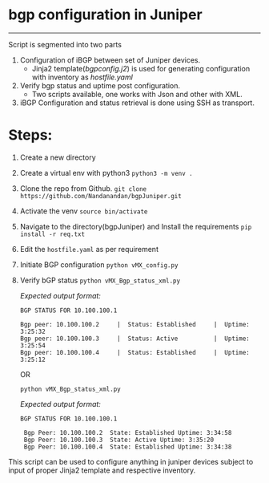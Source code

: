 # bgp configuration in Juniper
----------------
Script is segmented into two parts

1. Configuration of iBGP between set of Juniper devices.
    * Jinja2 template(_bgpconfig.j2_) is used for generating configuration with inventory as _hostfile.yaml_
1. Verify bgp status and uptime post configuration.
    * Two scripts available, one works with Json and other with XML.
1. iBGP Configuration and status retrieval is done using SSH as transport.

# Steps:

1. Create a new directory
1. Create a virtual env with python3
`python3 -m venv .`
1. Clone the repo from Github.
`git clone https://github.com/Nandanandan/bgpJuniper.git`
1. Activate the venv
`source bin/activate`
1. Navigate to the directory(bgpJuniper) and Install the requirements
`pip install -r req.txt`
1. Edit the `hostfile.yaml` as per requirement
1. Initiate BGP configuration
`python vMX_config.py`
1. Verify bGP status
`python vMX_Bgp_status_xml.py`

   _Expected output format:_

    ```
    BGP STATUS FOR 10.100.100.1

    Bgp peer: 10.100.100.2     |  Status: Established     |  Uptime: 3:25:32
    Bgp peer: 10.100.100.3     |  Status: Active          |  Uptime: 3:25:54
    Bgp peer: 10.100.100.4     |  Status: Established     |  Uptime: 3:25:12
    ```
    OR

   `python vMX_Bgp_status_xml.py`
   
   _Expected output format:_


   ```
   BGP STATUS FOR 10.100.100.1

    Bgp Peer: 10.100.100.2  State: Established Uptime: 3:34:58
    Bgp Peer: 10.100.100.3  State: Active Uptime: 3:35:20
    Bgp Peer: 10.100.100.4  State: Established Uptime: 3:34:38

   ```

This script can be used to configure anything in juniper devices subject to input of proper Jinja2 template and respective inventory.
